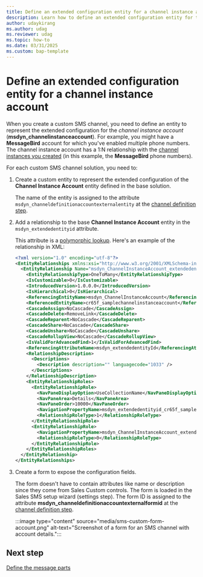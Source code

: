 ```yaml
---
title: Define an extended configuration entity for a channel instance account
description: Learn how to define an extended configuration entity for the custom SMS channel instance account in Dynamics 365 Sales. 
author: udaykirang
ms.author: udag
ms.reviewer: udag
ms.topic: how-to
ms.date: 03/31/2025
ms.custom: bap-template 
---
```


# Define an extended configuration entity for a channel instance account

When you create a custom SMS channel, you need to define an entity to represent the extended configuration for the *channel instance account* (**msdyn_channelinstanceaccount**). For example, you might have a **MessageBird** account for which you've enabled multiple phone numbers. The channel instance account has a 1:N relationship with the [channel instances you created](custom-define-sms-instance.md) (in this example, the **MessageBird** phone numbers).

For each custom SMS channel solution, you need to:

1. Create a custom entity to represent the extended configuration of the **Channel Instance Account** entity defined in the base solution.

    The name of the entity is assigned to the attribute `msdyn_channeldefinitionaccountexternalentity` at the [channel definition step](custom-define-sms-definition.md).

1. Add a relationship to the base **Channel Instance Account** entity in the `msdyn_extendedentityid` attribute.

    This attribute is a [polymorphic lookup](/power-apps/developer/data-platform/webapi/multitable-lookup). Here's an example of the relationship in XML:

    ```XML
    <?xml version="1.0" encoding="utf-8"?>
    <EntityRelationships xmlns:xsi="http://www.w3.org/2001/XMLSchema-instance">
      <EntityRelationship Name="msdyn_ChannelInstanceAccount_extendedentityid_cr65f_samplechannelinstanceaccount">
        <EntityRelationshipType>OneToMany</EntityRelationshipType>
        <IsCustomizable>0</IsCustomizable>
        <IntroducedVersion>1.0.0.0</IntroducedVersion>
        <IsHierarchical>0</IsHierarchical>
        <ReferencingEntityName>msdyn_ChannelInstanceAccount</ReferencingEntityName>
        <ReferencedEntityName>cr65f_samplechannelinstanceaccount</ReferencedEntityName>
        <CascadeAssign>NoCascade</CascadeAssign>
        <CascadeDelete>RemoveLink</CascadeDelete>
        <CascadeReparent>NoCascade</CascadeReparent>
        <CascadeShare>NoCascade</CascadeShare>
        <CascadeUnshare>NoCascade</CascadeUnshare>
        <CascadeRollupView>NoCascade</CascadeRollupView>
        <IsValidForAdvancedFind>1</IsValidForAdvancedFind>
        <ReferencingAttributeName>msdyn_extendedentityId</ReferencingAttributeName>
        <RelationshipDescription>
          <Descriptions>
            <Description description="" languagecode="1033" />
          </Descriptions>
        </RelationshipDescription>
        <EntityRelationshipRoles>
          <EntityRelationshipRole>
            <NavPaneDisplayOption>UseCollectionName</NavPaneDisplayOption>
            <NavPaneArea>Details</NavPaneArea>
            <NavPaneOrder>10000</NavPaneOrder>
            <NavigationPropertyName>msdyn_extendedentityid_cr65f_samplechannelinstanceaccount</NavigationPropertyName>
            <RelationshipRoleType>1</RelationshipRoleType>
          </EntityRelationshipRole>
          <EntityRelationshipRole>
            <NavigationPropertyName>msdyn_ChannelInstanceAccount_extendedentityid_cr65f_samplechannelinstanceaccount</NavigationPropertyName>
            <RelationshipRoleType>0</RelationshipRoleType>
          </EntityRelationshipRole>
        </EntityRelationshipRoles>
      </EntityRelationship>
    </EntityRelationships>
    ```

1. Create a form to expose the configuration fields.

    The form doesn't have to contain attributes like name or description since they come from Sales Custom controls. The form is loaded in the Sales SMS setup wizard (settings step). The form ID is assigned to the attribute **msdyn_channeldefinitionaccountexternalformid** at the [channel definition step](custom-define-sms-definition.md).  

    :::image type="content" source="media/sms-custom-form-account.png" alt-text="Screenshot of a form for an SMS channel with account details.":::

## Next step

[Define the message parts](custom-sms-message-parts.md)
